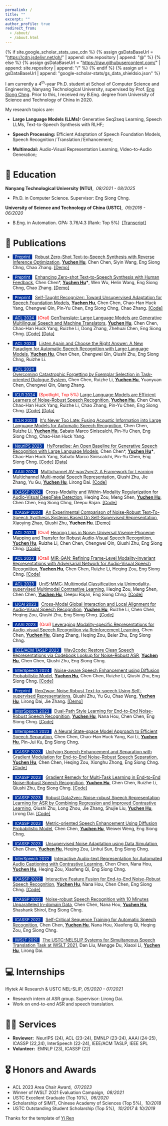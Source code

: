 ```yaml
---
permalink: /
title: ""
excerpt: ""
author_profile: true
redirect_from: 
  - /about/
  - /about.html
---
```


{% if site.google_scholar_stats_use_cdn %}
{% assign gsDataBaseUrl = "https://cdn.jsdelivr.net/gh/" | append: site.repository | append: "@" %}
{% else %}
{% assign gsDataBaseUrl = "https://raw.githubusercontent.com/" | append: site.repository | append: "/" %}
{% endif %}
{% assign url = gsDataBaseUrl | append: "google-scholar-stats/gs_data_shieldsio.json" %}

<span class='anchor' id='about-me'></span>

I am currently a 4<sup>th</sup>-year Ph.D. student at School of Computer Science and Engineering, Nanyang Technological University, supervised by Prof. [Eng Siong Chng](https://scholar.google.com/citations?hl=en&user=FJodrCcAAAAJ). 
Prior to this, I received my B.Eng. degree from University of Science and Technology of China in 2020.

My research topics are:

- **Large Language Models (LLMs):** Generative Seq2seq Learning, Speech LLMs, Text-to-Speech Synthesis with RLHF;

- **Speech Processing:** Efficient Adaptation of Speech Foundation Models, Speech Recognition&thinsp;/&thinsp;Translation&thinsp;/&thinsp;Enhancement;

- **Multimodal:** Audio-Visual Representation Learning, Video-to-Audio Generation;

# 📖 Education
**Nanyang Technological University (NTU)**,&nbsp; *08/2021 - 08/2025*

* Ph.D. in Computer Science. Supervisor: Eng Siong Chng.

**University of Science and Technology of China (USTC)**,&nbsp; *09/2016 - 06/2020*

* B.Eng. in Automation. GPA: 3.76/4.3 (Rank: Top 5%)&nbsp; [[Transcript]](https://yuchen005.github.io/files/transcript_en_zh.pdf)

# 📝 Publications 

- <span style="display:inline-block; background-color:#00369F; color:#fff; padding:0px 7px; margin-right:5px; font-size:13px;">Preprint</span> [Robust Zero-Shot Text-to-Speech Synthesis with Reverse Inference Optimization](https://arxiv.org/pdf/2407.02243), **<u>Yuchen Hu</u>**, Chen Chen, Siyin Wang, Eng Siong Chng, Chao Zhang. [[Demo]](https://yuchen005.github.io/RIO-TTS-demos/)

- <span style="display:inline-block; background-color:#00369F; color:#fff; padding:0px 7px; margin-right:5px; font-size:13px;">Preprint</span> [Enhancing Zero-shot Text-to-Speech Synthesis with Human Feedback](https://arxiv.org/pdf/2406.00654), Chen Chen\*, **<u>Yuchen Hu</u>\***, Wen Wu, Helin Wang, Eng Siong Chng, Chao Zhang. [[Demo]](https://yuchen005.github.io/UNO-TTS-demos/)

- <span style="display:inline-block; background-color:#00369F; color:#fff; padding:0px 7px; margin-right:5px; font-size:13px;">Preprint</span> [Self-Taught Recognizer: Toward Unsupervised Adaptation for Speech Foundation Models](https://arxiv.org/pdf/2405.14161), **<u>Yuchen Hu</u>**, Chen Chen, Chao-Han Huck Yang, Chengwei Qin, Pin-Yu Chen, Eng Siong Chng, Chao Zhang. [[Code]](https://github.com/YUCHEN005/STAR-Adapt)

- <span style="display:inline-block; background-color:#00369F; color:#fff; padding:0px 7px; margin-right:5px; font-size:13px;">ACL 2024</span><span style="color:red">(Oral)</span> [GenTranslate: Large Language Models are Generative Multilingual Speech and Machine Translators](https://aclanthology.org/2024.acl-long.5.pdf), **<u>Yuchen Hu</u>**, Chen Chen, Chao-Han Huck Yang, Ruizhe Li, Dong Zhang, Zhehuai Chen, Eng Siong Chng. [[Code]](https://github.com/YUCHEN005/GenTranslate) [[Data]](https://huggingface.co/datasets/PeacefulData/HypoTranslate)

- <span style="display:inline-block; background-color:#00369F; color:#fff; padding:0px 7px; margin-right:5px; font-size:13px;">ACL 2024</span> [Listen Again and Choose the Right Answer: A New Paradigm for Automatic Speech Recognition with Large Language Models](https://aclanthology.org/2024.findings-acl.37.pdf), **<u>Yuchen Hu</u>**, Chen Chen, Chengwei Qin, Qiushi Zhu, Eng Siong Chng, Ruizhe Li.

- <span style="display:inline-block; background-color:#00369F; color:#fff; padding:0px 7px; margin-right:5px; font-size:13px;">ACL 2024</span> 	
[Overcoming Catastrophic Forgetting by Exemplar Selection in Task-oriented Dialogue System](https://aclanthology.org/2024.findings-acl.5.pdf), Chen Chen, Ruizhe Li, **<u>Yuchen Hu</u>**, Yuanyuan Chen, Chengwei Qin, Qiang Zhang.

- <span style="display:inline-block; background-color:#00369F; color:#fff; padding:0px 7px; margin-right:5px; font-size:13px;">ICLR 2024</span><span style="color:red">(Spotlight, Top 5%)</span> [Large Language Models are Efficient Learners of Noise-Robust Speech Recognition](https://openreview.net/pdf?id=ceATjGPTUD), **<u>Yuchen Hu</u>**, Chen Chen, Chao-Han Huck Yang, Ruizhe Li, Chao Zhang, Pin-Yu Chen, Eng Siong Chng. [[Code]](https://github.com/YUCHEN005/RobustGER) [[Data]](https://huggingface.co/datasets/PeacefulData/Robust-HyPoradise)

- <span style="display:inline-block; background-color:#00369F; color:#fff; padding:0px 7px; margin-right:5px; font-size:13px;">ICLR 2024</span> [It's Never Too Late: Fusing Acoustic Information into Large Language Models for Automatic Speech Recognition](https://openreview.net/pdf?id=QqjFHyQwtF), Chen Chen, Ruizhe Li, **<u>Yuchen Hu</u>**, Sabato Marco Siniscalchi, Pin-Yu Chen, Eng Siong Chng, Chao-Han Huck Yang. 

- <span style="display:inline-block; background-color:#00369F; color:#fff; padding:0px 7px; margin-right:5px; font-size:13px;">NeurIPS 2023</span> [HyPoradise: An Open Baseline for Generative Speech Recognition with Large Language Models](https://arxiv.org/pdf/2309.15701), Chen Chen\*, **<u>Yuchen Hu</u>\***, Chao-Han Huck Yang, Sabato Marco Siniscalchi, Pin-Yu Chen, Eng Siong Chng. [[Code]](https://github.com/Hypotheses-Paradise/Hypo2Trans) [[Data]](https://huggingface.co/datasets/PeacefulData/HP-v0)

- <span style="display:inline-block; background-color:#00369F; color:#fff; padding:0px 7px; margin-right:5px; font-size:13px;">AAAI 2024</span> [Multichannel AV-wav2vec2: A Framework for Learning Multichannel Multi-modal Speech Representation](https://arxiv.org/pdf/2401.03468), Qiushi Zhu, Jie Zhang, Yu Gu, **<u>Yuchen Hu</u>**, Lirong Dai. [[Code]](https://github.com/zqs01/multi-channel-wav2vec2)

- <span style="display:inline-block; background-color:#00369F; color:#fff; padding:0px 7px; margin-right:5px; font-size:13px;">ICASSP 2024</span> [Cross-Modality and Within-Modality Regularization for Audio-Visual DeepFake Detection](https://arxiv.org/pdf/2401.05746), Heqing Zou, Meng Shen, **<u>Yuchen Hu</u>**, Chen Chen, Eng Siong Chng, Deepu Rajan. [[Code]](https://github.com/Vincent-ZHQ/MRDF)

- <span style="display:inline-block; background-color:#00369F; color:#fff; padding:0px 7px; margin-right:5px; font-size:13px;">ICASSP 2024</span> [An Experimental Comparison of Noise-Robust Text-To-Speech Synthesis Systems Based On Self-Supervised Representation](https://yuchen005.github.io/files/zhao2024experimental.pdf), Xiaoying Zhao, Qiushi Zhu, **<u>Yuchen Hu</u>**. [[Demo]](https://zzftts.github.io/)

- <span style="display:inline-block; background-color:#00369F; color:#fff; padding:0px 7px; margin-right:5px; font-size:13px;">ACL 2023</span><span style="color:red">(Oral)</span> [Hearing Lips in Noise: Universal Viseme-Phoneme Mapping and Transfer for Robust Audio-Visual Speech Recognition](https://aclanthology.org/2023.acl-long.848.pdf), **<u>Yuchen Hu</u>**, Ruizhe Li, Chen Chen, Chengwei Qin, Qiushi Zhu, Eng Siong Chng. [[Code]](https://github.com/YUCHEN005/UniVPM)

- <span style="display:inline-block; background-color:#00369F; color:#fff; padding:0px 7px; margin-right:5px; font-size:13px;">ACL 2023</span><span style="color:red">(Oral)</span> [MIR-GAN: Refining Frame-Level Modality-Invariant Representations with Adversarial Network for Audio-Visual Speech Recognition](https://aclanthology.org/2023.acl-long.649.pdf), **<u>Yuchen Hu</u>**, Chen Chen, Ruizhe Li, Heqing Zou, Eng Siong Chng. [[Code]](https://github.com/YUCHEN005/MIR-GAN)

- <span style="display:inline-block; background-color:#00369F; color:#fff; padding:0px 7px; margin-right:5px; font-size:13px;">ACL 2023</span> [UniS-MMC: Multimodal Classification via Unimodality-supervised Multimodal Contrastive Learning](https://aclanthology.org/2023.findings-acl.41.pdf), Heqing Zou, Meng Shen, Chen Chen, **<u>Yuchen Hu</u>**, Deepu Rajan, Eng Siong Chng. [[Code]](https://github.com/vincent-zhq/unis-mmc)

- <span style="display:inline-block; background-color:#00369F; color:#fff; padding:0px 7px; margin-right:5px; font-size:13px;">IJCAI 2023</span> [Cross-Modal Global Interaction and Local Alignment for Audio-Visual Speech Recognition](https://www.ijcai.org/proceedings/2023/0564.pdf), **<u>Yuchen Hu</u>**, Ruizhe Li, Chen Chen, Heqing Zou, Qiushi Zhu, Eng Siong Chng. [[Code]](https://github.com/YUCHEN005/GILA)

- <span style="display:inline-block; background-color:#00369F; color:#fff; padding:0px 7px; margin-right:5px; font-size:13px;">AAAI 2023</span><span style="color:red">(Oral)</span> [Leveraging Modality-specific Representations for Audio-visual Speech Recognition via Reinforcement Learning](https://arxiv.org/pdf/2212.05301), Chen Chen, **<u>Yuchen Hu</u>**, Qiang Zhang, Heqing Zou, Beier Zhu, Eng Siong Chng.

- <span style="display:inline-block; background-color:#00369F; color:#fff; padding:0px 7px; margin-right:5px; font-size:13px;">IEEE/ACM TASLP 2023</span>  [Wav2code: Restore Clean Speech Representations via Codebook Lookup for Noise-Robust ASR](https://arxiv.org/pdf/2304.04974), **<u>Yuchen Hu</u>**, Chen Chen, Qiushi Zhu, Eng Siong Chng.

- <span style="display:inline-block; background-color:#00369F; color:#fff; padding:0px 7px; margin-right:5px; font-size:13px;">InterSpeech 2024</span>  [Noise-aware Speech Enhancement using Diffusion Probabilistic Model](https://arxiv.org/pdf/2307.08029), **<u>Yuchen Hu</u>**, Chen Chen, Ruizhe Li, Qiushi Zhu, Eng Siong Chng. [[Code]](https://github.com/YUCHEN005/NASE)

- <span style="display:inline-block; background-color:#00369F; color:#fff; padding:0px 7px; margin-right:5px; font-size:13px;">Preprint</span>  [Rep2wav: Noise Robust Text-to-speech Using Self-supervised Representations](https://arxiv.org/pdf/2308.14553), Qiushi Zhu, Yu Gu, Chao Weng, **<u>Yuchen Hu</u>**, Lirong Dai, Jie Zhang. [[Demo]](https://zqs01.github.io/rep2wav/)

- <span style="display:inline-block; background-color:#00369F; color:#fff; padding:0px 7px; margin-right:5px; font-size:13px;">InterSpeech 2023</span>  [Dual-Path Style Learning for End-to-End Noise-Robust Speech Recognition](https://www.isca-archive.org/interspeech_2023/hu23_interspeech.pdf), **<u>Yuchen Hu</u>**, Nana Hou, Chen Chen, Eng Siong Chng. [[Code]](https://github.com/YUCHEN005/DPSL-ASR)

- <span style="display:inline-block; background-color:#00369F; color:#fff; padding:0px 7px; margin-right:5px; font-size:13px;">InterSpeech 2023</span>  [A Neural State-space Model Approach to Efficient Speech Separation](https://www.isca-archive.org/interspeech_2023/chen23g_interspeech.pdf), Chen Chen, Chao-Han Huck Yang, Kai Li, **<u>Yuchen Hu</u>**, Pin-Jui Ku, Eng Siong Chng.

- <span style="display:inline-block; background-color:#00369F; color:#fff; padding:0px 7px; margin-right:5px; font-size:13px;">ICASSP 2023</span>  [Unifying Speech Enhancement and Separation with Gradient Modulation for End-to-End Noise-Robust Speech Separation](https://arxiv.org/pdf/2302.11131), **<u>Yuchen Hu</u>**, Chen Chen, Heqing Zou, Xionghu Zhong, Eng Siong Chng. [[Code]](https://github.com/YUCHEN005/Unified-Enhance-Separation)

- <span style="display:inline-block; background-color:#00369F; color:#fff; padding:0px 7px; margin-right:5px; font-size:13px;">ICASSP 2023</span>  [Gradient Remedy for Multi-Task Learning in End-to-End Noise-Robust Speech Recognition](https://arxiv.org/pdf/2302.11362), **<u>Yuchen Hu</u>**, Chen Chen, Ruizhe Li, Qiushi Zhu, Eng Siong Chng. [[Code]](https://github.com/YUCHEN005/Gradient-Remedy)

- <span style="display:inline-block; background-color:#00369F; color:#fff; padding:0px 7px; margin-right:5px; font-size:13px;">ICASSP 2023</span>  [Robust Data2vec: Noise-robust Speech Representation Learning for ASR by Combining Regression and Improved Contrastive Learning](https://arxiv.org/pdf/2210.15324), Qiushi Zhu, Long Zhou, Jie Zhang, Shujie Liu, **<u>Yuchen Hu</u>**, Lirong Dai. [[Code]](https://github.com/zqs01/data2vecnoisy)

- <span style="display:inline-block; background-color:#00369F; color:#fff; padding:0px 7px; margin-right:5px; font-size:13px;">ICASSP 2023</span>  [Metric-oriented Speech Enhancement Using Diffusion Probabilistic Model](https://arxiv.org/pdf/2302.11989), Chen Chen, **<u>Yuchen Hu</u>**, Weiwei Weng, Eng Siong Chng.

- <span style="display:inline-block; background-color:#00369F; color:#fff; padding:0px 7px; margin-right:5px; font-size:13px;">ICASSP 2023</span>  [Unsupervised Noise Adaptation using Data Simulation](https://arxiv.org/pdf/2302.11981), Chen Chen, **<u>Yuchen Hu</u>**, Heqing Zou, Linhui Sun, Eng Siong Chng.

- <span style="display:inline-block; background-color:#00369F; color:#fff; padding:0px 7px; margin-right:5px; font-size:13px;">InterSpeech 2022</span>  [Interactive Audio-text Representation for Automated Audio Captioning with Contrastive Learning](https://www.isca-archive.org/interspeech_2022/chen22p_interspeech.pdf), Chen Chen, Nana Hou, **<u>Yuchen Hu</u>**, Heqing Zou, Xiaofeng Qi, Eng Siong Chng.

- <span style="display:inline-block; background-color:#00369F; color:#fff; padding:0px 7px; margin-right:5px; font-size:13px;">ICASSP 2022</span>  [Interactive Feature Fusion for End-to-End Noise-Robust Speech Recognition](https://arxiv.org/pdf/2110.05267), **<u>Yuchen Hu</u>**, Nana Hou, Chen Chen, Eng Siong Chng. [[Code]](https://github.com/YUCHEN005/DPSL-ASR)

- <span style="display:inline-block; background-color:#00369F; color:#fff; padding:0px 7px; margin-right:5px; font-size:13px;">ICASSP 2022</span>  [Noise-robust Speech Recognition with 10 Minutes Unparalleled In-domain Data](https://arxiv.org/pdf/2203.15321), Chen Chen, Nana Hou, **<u>Yuchen Hu</u>**, Shashank Shirol, Eng Siong Chng.

- <span style="display:inline-block; background-color:#00369F; color:#fff; padding:0px 7px; margin-right:5px; font-size:13px;">ICASSP 2022</span>  [Self-Critical Sequence Training for Automatic Speech Recognition](https://arxiv.org/pdf/2204.06260), Chen Chen, **<u>Yuchen Hu</u>**, Nana Hou, Xiaofeng Qi, Heqing Zou, Eng Siong Chng.

- <span style="display:inline-block; background-color:#00369F; color:#fff; padding:0px 7px; margin-right:5px; font-size:13px;">IWSLT 2021</span>  [The USTC-NELSLIP Systems for Simultaneous Speech Translation Task at IWSLT 2021](https://aclanthology.org/2021.iwslt-1.2.pdf), Dan Liu, Mengge Du, Xiaoxi Li, **<u>Yuchen Hu</u>**, Lirong Dai.


# 💻 Internships
Iflytek AI Research &amp; USTC NEL-SLIP, *05/2020 - 07/2021*
* Research intern at ASR group. Supervisor: Lirong Dai.
* Work on end-to-end ASR and speech translation.


# 🧑‍🔬 Services
- **Reviewer:**&nbsp; NeurIPS (24), ACL (23-24), EMNLP (23-24), AAAI (24-25), ICASSP (22,24), InterSpeech (22-24), IEEE/ACM TASLP, IEEE SPL
- **Volunteer:**&nbsp; EMNLP (23), ICASSP (22)


# 🎖 Honors and Awards
- ACL 2023 Area Chair Award,&nbsp; *07/2023*
- Winner of IWSLT 2021 Evaluation Campaign,&nbsp; *08/2021*
- USTC Excellent Graduate (Top 10%),&nbsp; *06/2020*
- Scholarship of SIMIT, Chinese Academy of Sciences (Top 5%),&nbsp; *10/2018*
- USTC Outstanding Student Scholarship (Top 5%),&nbsp; *10/2017 &amp; 10/2019*



Thanks for the template of <a href="https://github.com/RayeRen/acad-homepage.github.io">Yi Ren</a>

<script type="text/javascript" id="clustrmaps" src="//cdn.clustrmaps.com/map_v2.js?cl=ffffff&w=300&t=n&d=tWtQE7TmvuyYwZoMvhZ03hz9JwVV2jqLDfST5K4doxk&co=9fc7e3&cmo=3acc3a&cmn=ff5353&ct=ffffff"></script>





